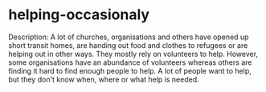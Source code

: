 # helping-occasionaly
Description: A lot of churches, organisations and others have opened up short transit homes, are handing out food and clothes to refugees or are helping out in other ways. They mostly rely on volunteers to help. However, some organisations have an abundance of volunteers whereas others are finding it hard to find enough people to help. A lot of people want to help, but they don't know when, where or what help is needed. 

